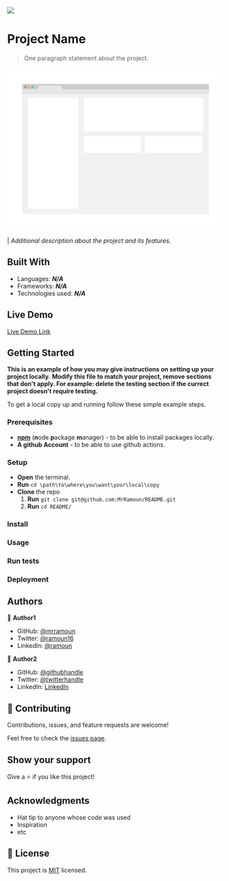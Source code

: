 [![](https://img.shields.io/static/v1?label=BY&message=RAMOUN&color=birghtgreen)](https://mrramoun.github.io)

# Project Name

> One paragraph statement about the project.

![screenshot](images/app_screenshot.png)

| *Additional description about the project and its features.*

## Built With

- Languages: _**N/A**_
- Frameworks: _**N/A**_
- Technologies used: _**N/A**_

## Live Demo

[Live Demo Link](https://livedemo.com)

## Getting Started

**This is an example of how you may give instructions on setting up your project locally.**
**Modify this file to match your project, remove sections that don't apply. For example: delete the testing section if the currect project doesn't require testing.**

To get a local copy up and running follow these simple example steps.

### Prerequisites

- [**npm**](https://nodejs.org) (**n**ode **p**ackage **m**anager) - to be able to install packages locally.
- **A github Account** - to be able to use github actions.

### Setup

- **Open** the terminal.
- **Run** `cd \path\to\where\you\want\your\local\copy`
- **Clone** the repo
  1. **Run** `git clone git@github.com:MrRamoun/README.git`
  2. **Run** `cd README/`

### Install

### Usage

### Run tests

### Deployment

## Authors

👤 **Author1**

- GitHub: [@mrramoun](https://github.com/mrramoun)
- Twitter: [@ramoun16](https://twitter.com/ramoun16)
- LinkedIn: [@ramoun](https://www.linkedin.com/in/ramoun/)

👤 **Author2**

- GitHub: [@githubhandle](https://github.com/githubhandle)
- Twitter: [@twitterhandle](https://twitter.com/twitterhandle)
- LinkedIn: [LinkedIn](https://linkedin.com/linkedinhandle)

## 🤝 Contributing

Contributions, issues, and feature requests are welcome!

Feel free to check the [issues page](issues/).

## Show your support

Give a ⭐️ if you like this project!

## Acknowledgments

- Hat tip to anyone whose code was used
- Inspiration
- etc

## 📝 License

This project is [MIT](lic.url) licensed.
